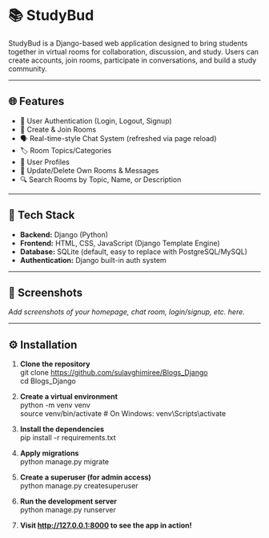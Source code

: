 # 📚 StudyBud

StudyBud is a Django-based web application designed to bring students together in virtual rooms for collaboration, discussion, and study. Users can create accounts, join rooms, participate in conversations, and build a study community.

---

## 🌐 Features

- 🔐 User Authentication (Login, Logout, Signup)
- 💬 Create & Join Rooms
- 🗣️ Real-time-style Chat System (refreshed via page reload)
- 🏷️ Room Topics/Categories
- 👤 User Profiles
- 📝 Update/Delete Own Rooms & Messages
- 🔍 Search Rooms by Topic, Name, or Description

---

## 🚀 Tech Stack

- **Backend:** Django (Python)
- **Frontend:** HTML, CSS, JavaScript (Django Template Engine)
- **Database:** SQLite (default, easy to replace with PostgreSQL/MySQL)
- **Authentication:** Django built-in auth system

---

## 📸 Screenshots

_Add screenshots of your homepage, chat room, login/signup, etc. here._

---

## ⚙️ Installation

1. **Clone the repository**  
   git clone https://github.com/sulavghimiree/Blogs_Django  
   cd Blogs_Django

2. **Create a virtual environment**  
   python -m venv venv  
   source venv/bin/activate # On Windows: venv\Scripts\activate

3. **Install the dependencies**  
   pip install -r requirements.txt

4. **Apply migrations**  
   python manage.py migrate

5. **Create a superuser (for admin access)**  
   python manage.py createsuperuser

6. **Run the development server**  
   python manage.py runserver

7. **Visit http://127.0.0.1:8000 to see the app in action!**

